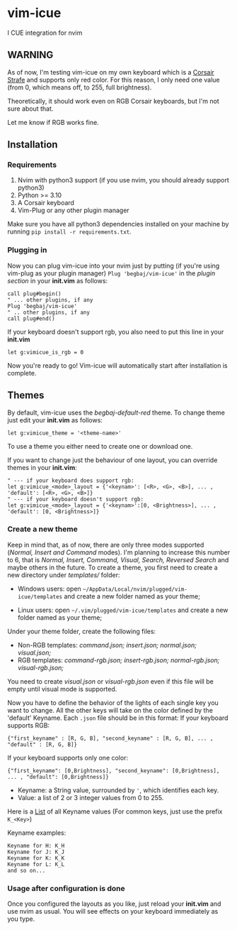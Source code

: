 # vim-icue
I CUE integration for nvim
## WARNING
As of now, I'm testing vim-icue on my own keyboard which is a [Corsair Strafe](https://www.corsair.com/eu/en/Categories/Products/Gaming-Keyboards/Standard-Gaming-Keyboards/STRAFE-Mechanical-Gaming-Keyboard-%E2%80%94-CHERRY%C2%AE-MX-Silent/p/CH-9104023-NA) and supports only red color.
For this reason, I only need one value (from 0, which means off, to 255, full brightness). 

Theoretically, it should work even on RGB Corsair keyboards, but I'm not sure about that.

Let me know if RGB works fine.

## Installation
### Requirements
1. Nvim with python3 support (if you use nvim, you should already support python3)
2. Python >= 3.10 
3. A Corsair keyboard
4. Vim-Plug or any other plugin manager

Make sure you have all python3 dependencies installed on your machine by running `pip install -r requirements.txt`.

### Plugging in
Now you can plug vim-icue into your nvim just by putting (if you're using vim-plug as your plugin manager) `Plug 'begbaj/vim-icue'` in the  *plugin section* in your **init.vim** as follows:

```init.vim
call plug#begin()
" ... other plugins, if any
Plug 'begbaj/vim-icue'
" .. other plugins, if any
call plug#end()
```

If your keyboard doesn't support rgb, you also need to put this line in your **init.vim**
```init.vim
let g:vimicue_is_rgb = 0
```
Now you're ready to go! Vim-icue will automatically start after installation is complete.

## Themes
By default, vim-icue uses the *begbaj-default-red* theme. To change theme just edit your **init.vim** as follows:
```init.vim
let g:vimicue_theme = '<theme-name>'
```
To use a theme you either need to create one or download one.

If you want to change just the behaviour of one layout, you can override themes in your **init.vim**:

```init.vim
" --- if your keyboard does support rgb:
let g:vimicue_<mode>_layout = {'<keynam>': [<R>, <G>, <B>], ... , 'default': [<R>, <G>, <B>]}
" --- if your keyboard doesn't support rgb:
let g:vimicue_<mode>_layout = {'<keynam>':[0, <Brightness>], ... , 'default': [0, <Brightness>]}
```
### Create a new theme
Keep in mind that, as of now, there are only three modes supported (*Normal, Insert and Command* modes). I'm planning to increase this number to 6,
that is *Normal, Insert, Command, Visual, Search, Reversed Search* and maybe others in the future.
To create a theme, you first need to create a new directory under *templates/* folder:

* Windows users: open `~/AppData/Local/nvim/plugged/vim-icue/templates` and create a new folder named as your theme;

* Linux users: open `~/.vim/plugged/vim-icue/templates` and create a new folder named as your theme;

Under your theme folder, create the following files:

* Non-RGB templates: *command.json; insert.json; normal.json; visual.json;*
* RGB templates: *command-rgb.json; insert-rgb.json; normal-rgb.json; visual-rgb.json;*

You need to create *visual.json* or *visual-rgb.json* even if this file will be empty until visual mode is supported.

Now you have to define the behavior of the lights of each single key you want to change. All the other keys will take on the color defined by the 'default' Keyname.
Each `.json` file should be in this format:
If your keyboard supports RGB:
```
{"first_keyname" : [R, G, B], "second_keyname" : [R, G, B], ... , "default" : [R, G, B]}
```
If your keyboard supports only one color:
```
{"first_keyname": [0,Brightness], "second_keyname": [0,Brightness], ... , "default": [0,Brightness]}
```

* Keyname: a String value, surrounded by `'`, which identifies each key. 
* Value: a list of 2 or 3 integer values from 0 to 255.

Here is a [List](Keys.md) of all Keyname values  (For common keys, just use the prefix `K_<Key>`)

Keyname examples:
```
Keyname for H: K_H
Keyname for J: K_J
Keyname for K: K_K
Keyname for L: K_L
and so on...
```
### Usage after configuration is done
Once you configured  the layouts as you like, just reload your **init.vim** and use nvim as usual. You will see effects
on your keyboard immediately as you type.
